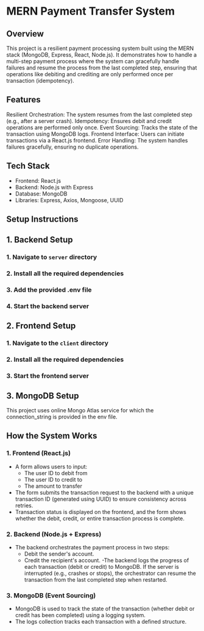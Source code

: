 # MERN Payment Transfer System

## Overview
This project is a resilient payment processing system built using the MERN stack (MongoDB, Express, React, Node.js). It demonstrates how to handle a multi-step payment process where the system can gracefully handle failures and resume the process from the last completed step, ensuring that operations like debiting and crediting are only performed once per transaction (idempotency).

## Features
Resilient Orchestration: The system resumes from the last completed step (e.g., after a server crash).
Idempotency: Ensures debit and credit operations are performed only once.
Event Sourcing: Tracks the state of the transaction using MongoDB logs.
Frontend Interface: Users can initiate transactions via a React.js frontend.
Error Handling: The system handles failures gracefully, ensuring no duplicate operations.

## Tech Stack
- Frontend: React.js
- Backend: Node.js with Express
- Database: MongoDB
- Libraries: Express, Axios, Mongoose, UUID

## Setup Instructions

## 1. Backend Setup

### 1. Navigate to `server` directory
### 2. Install all the required dependencies
### 3. Add the provided .env file
### 4. Start the backend server

## 2. Frontend Setup

### 1. Navigate to the `client` directory
### 2. Install all the required dependencies
### 3. Start the frontend server

## 3. MongoDB Setup

This project uses online Mongo Atlas service for which the connection_string is provided in the env file.

## How the System Works

### 1. Frontend (React.js)
- A form allows users to input:
    - The user ID to debit from
    - The user ID to credit to
    - The amount to transfer
- The form submits the transaction request to the backend with a unique transaction ID (generated using UUID) to ensure consistency across retries.
- Transaction status is displayed on the frontend, and the form shows whether the debit, credit, or entire transaction process is complete.

### 2. Backend (Node.js + Express)
- The backend orchestrates the payment process in two steps:
    - Debit the sender's account.
    - Credit the recipient's account.
-The backend logs the progress of each transaction (debit or credit) to MongoDB. If the server is interrupted (e.g., crashes or stops), the orchestrator can resume the transaction from the last completed step when restarted.

### 3. MongoDB (Event Sourcing)
- MongoDB is used to track the state of the transaction (whether debit or credit has been completed) using a logging system.
- The logs collection tracks each transaction with a defined structure.